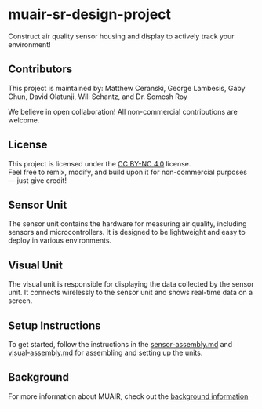 # muair-sr-design-project
Construct air quality sensor housing and display to actively track your environment! 


## Contributors

This project is maintained by: Matthew Ceranski, George Lambesis, Gaby Chun, David Olatunji, Will Schantz, and Dr. Somesh Roy

We believe in open collaboration! All non-commercial contributions are welcome.


## License

This project is licensed under the [CC BY-NC 4.0](https://creativecommons.org/licenses/by-nc/4.0/) license.  
Feel free to remix, modify, and build upon it for non-commercial purposes — just give credit!


## Sensor Unit
The sensor unit contains the hardware for measuring air quality, including sensors and microcontrollers. It is designed to be lightweight and easy to deploy in various environments.


## Visual Unit
The visual unit is responsible for displaying the data collected by the sensor unit. It connects wirelessly to the sensor unit and shows real-time data on a screen.


## Setup Instructions
To get started, follow the instructions in the [sensor-assembly.md](sensor-unit/sensor-assembly.md) and [visual-assembly.md](visual-unit/visual-assembly.md) for assembling and setting up the units.


## Background
For more information about MUAIR, check out the [background information](background.md)
